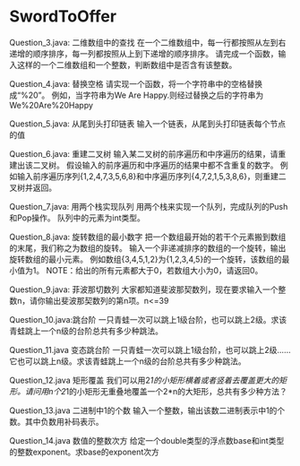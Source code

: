 # SwordToOffer
Question_3.java: 二维数组中的查找 
在一个二维数组中，每一行都按照从左到右递增的顺序排序，每一列都按照从上到下递增的顺序排序。
请完成一个函数，输入这样的一个二维数组和一个整数，判断数组中是否含有该整数。

Question_4.java: 替换空格 
请实现一个函数，将一个字符串中的空格替换成“%20”。
例如，当字符串为We Are Happy.则经过替换之后的字符串为We%20Are%20Happy

Question_5.java: 从尾到头打印链表 
输入一个链表，从尾到头打印链表每个节点的值

Question_6.java: 重建二叉树 
输入某二叉树的前序遍历和中序遍历的结果，请重建出该二叉树。
假设输入的前序遍历和中序遍历的结果中都不含重复的数字。
例如输入前序遍历序列{1,2,4,7,3,5,6,8}和中序遍历序列{4,7,2,1,5,3,8,6}，则重建二叉树并返回。

Question_7.java: 用两个栈实现队列 
用两个栈来实现一个队列，完成队列的Push和Pop操作。 队列中的元素为int类型。

Question_8.java: 旋转数组的最小数字 
把一个数组最开始的若干个元素搬到数组的末尾，我们称之为数组的旋转。
输入一个非递减排序的数组的一个旋转，输出旋转数组的最小元素。
例如数组{3,4,5,1,2}为{1,2,3,4,5}的一个旋转，该数组的最小值为1。
NOTE：给出的所有元素都大于0，若数组大小为0，请返回0。

Question_9.java: 菲波那切数列 
大家都知道斐波那契数列，现在要求输入一个整数n，请你输出斐波那契数列的第n项。n<=39

Question_10.java:跳台阶 
一只青蛙一次可以跳上1级台阶，也可以跳上2级。求该青蛙跳上一个n级的台阶总共有多少种跳法。

Question_11.java 变态跳台阶
一只青蛙一次可以跳上1级台阶，也可以跳上2级……它也可以跳上n级。求该青蛙跳上一个n级的台阶总共有多少种跳法。

Question_12.java 矩形覆盖
我们可以用2*1的小矩形横着或者竖着去覆盖更大的矩形。请问用n个2*1的小矩形无重叠地覆盖一个2*n的大矩形，总共有多少种方法？

Question_13.java 二进制中1的个数
输入一个整数，输出该数二进制表示中1的个数。其中负数用补码表示。

Question_14.java 数值的整数次方
给定一个double类型的浮点数base和int类型的整数exponent。求base的exponent次方


